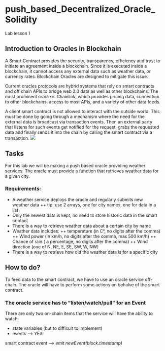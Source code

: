 # push_based_Decentralized_Oracle_Solidity
Lab lesson 1

## Introduction to Oracles in Blockchain
A Smart Contract provides the security, transparency, efficiency and trust to initiate an agreement inside a blockchain. 
Since it is executed inside a blockchain, it cannot access any external data such as weather data, or currency rates.
Blockchain Oracles are designed to mitigate this issue.

Current oracles protocols are hybrid systems that rely on smart contracts and off chain APIs to bridge web 2.0 data as well as other blockchains.
The most prominent oracle is Chainlink, which provides pricing data, connection to other blockchains, access to most APIs, and a variety of other data feeds.

A client smart contract is not allowed to interact with the outside world.
This must be done by going through a mechanism where the need for the external data is broadcast via transaction events.
Then an external party that listens for such events get notified for the request, grabs the requested data and finally sends it into the chain by calling the smart contract via a transaction.
![](https://assets-global.website-files.com/5dfc18aeef0cf97edeb5ccd2/5ed15da9150ab8ef1c0ca55c_Screen%20Shot%202020-05-29%20at%203.07.44%20PM.png)



## Tasks
For this lab we will be making a push based oracle providing weather services.
The oracle must provide a function that retrieves weather data for a given city.

###  Requirements:
+ A weather service deploys the oracle and regularly submits new weather data
++ tip: use 2 arrays, one for city names, one for data in a list
+ Only the newest data is kept, no need  to store  historic data in the smart contact
+ There is a way to retrieve weather data about a certain city by name
+ Weather data includes:
++ temperature (in C°, no digits after the comma)
++ Wind power (in km/h, no digits after the comma, max 500 km/h)
++ Chance of rain ( a percentage, no digits after the comma)
++ Wind direction (one of N, NE, E, SE, SW, W, NW)
+ There is a way to retrieve how old the weather data is for a specific city


## How to do? 

To feed data to the smart contract, we have to use an oracle service off-chain.
The oracle will have to perform some actions on behalve of the smart contract.

### The oracle service has to "listen/watch/pull" for an Event
There are only two on-chain items that the service will have the ability to watch:
+ state variables  (but to difficult to implement)
+ events --> YES!

smart contract event -->   *emit newEvent(block.timestamp)*
